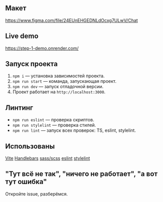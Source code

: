 ## Макет

https://www.figma.com/file/24EUnEHGEDNLdOcxg7ULwV/Chat


## Live demo

https://step-1-demo.onrender.com/

## Запуск проекта

1. `npm i` — установка зависимостей проекта.
2. `npm run start` — команда, запускающая проект.
3. `npm run dev` — запуск отладочной версии.
4. Проект работает на `http://localhost:3000`.

## Линтинг

- `npm run eslint` — проверка скриптов.
- `npm run stylelint` — проверка стилей.
- `npm run lint` — запуск всех проверок: TS, eslint, stylelint.

## Использованы

[Vite](https://vitejs.dev/)
[Handlebars](https://handlebarsjs.com/)
[sass/scss](https://sass-lang.com/)
[eslint](https://eslint.org/)
[stylelint](https://stylelint.io/)

## "Тут всё не так", "ничего не работает", "а вот тут ошибка"
Откройте issue, разберёмся.
